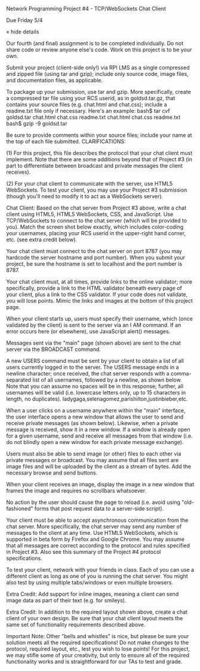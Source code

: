 Network Programming Project #4 - TCP/WebSockets Chat Client

Due Friday 5/4 

« hide details 

 Our fourth (and final) assignment is to be completed individually. Do not share code or review anyone else's code. Work on this project is to be your own. 

 Submit your project (client-side only!) via RPI LMS as a single compressed and zipped file (using tar and gzip); include only source code, image files, and documentation files, as applicable. 

 To package up your submission, use tar and gzip. More specifically, create a compressed tar file using your RCS userid, as in goldsd.tar.gz, that contains your source files (e.g. chat.html and chat.css); include a readme.txt file only if necessary. Here's an example: 
bash$ tar cvf goldsd.tar chat.html chat.css readme.txt
chat.html
chat.css
readme.txt
bash$ gzip -9 goldsd.tar

Be sure to provide comments within your source files; include your name at the top of each file submitted. 
CLARIFICATIONS:

(1) For this project, this file describes the protocol that
    your chat client must implement.  Note that there are
    some additions beyond that of Project #3 (in part to
    differentiate between broadcast and private messages
    the client receives).

(2) For your chat client to communicate with the server,
    use HTML5 WebSockets.  To test your client, you may use
    your Project #3 submission (though you'll need to modify
    it to act as a WebSockets server).


Chat Client: Based on the chat server from Project #3 above, write a chat client using HTML5, HTML5 WebSockets, CSS, and JavaScript. Use TCP/WebSockets to connect to the chat server (which will be provided to you). Match the screen shot below exactly, which includes color-coding your usernames, placing your RCS userid in the upper-right hand corner, etc. (see extra credit below). 

 

 Your chat client must connect to the chat server on port 8787 (you may hardcode the server hostname and port number). When you submit your project, be sure the hostname is set to localhost and the port number is 8787. 

 Your chat client must, at all times, provide links to the online validator; more specifically, provide a link to the HTML validator beneath every page of your client, plus a link to the CSS validator. If your code does not validate, you will lose points. Mimic the links and images at the bottom of this project page. 

 When your client starts up, users must specify their username, which (once validated by the client) is sent to the server via an I AM command. If an error occurs here (or elsewhere), use JavaScript alert() messages. 

 Messages sent via the "main" page (shown above) are sent to the chat server via the BROADCAST command. 

 A new USERS command must be sent by your client to obtain a list of all users currently logged in to the server. The USERS message ends in a newline character; once received, the chat server responds with a comma-separated list of all usernames, followed by a newline, as shown below. Note that you can assume no spaces will be in this response; further, all usernames will be valid (i.e. lowercase letters only, up to 15 characters in length, no duplicates). 
ladygaga,selenagomez,parishilton,justinbieber,etc.

 When a user clicks on a username anywhere within the "main" interface, the user interface opens a new window that allows the user to send and receive private messages (as shown below). Likewise, when a private message is received, show it in a new window. If a window is already open for a given username, send and receive all messages from that window (i.e. do not blindly open a new window for each private message exchange). 

 

 Users must also be able to send image (or other) files to each other via private messages or broadcast. You may assume that all files sent are image files and will be uploaded by the client as a stream of bytes. Add the necessary browse and send buttons. 

 When your client receives an image, display the image in a new window that frames the image and requires no scrollbars whatsoever. 

 No action by the user should cause the page to reload (i.e. avoid using "old-fashioned" forms that post request data to a server-side script). 

 Your client must be able to accept asynchronous communication from the chat server. More specifically, the chat server may send any number of messages to the client at any time. Use HTML5 WebSockets, which is supported in beta form by Firefox and Google Chrome. You may assume that all messages are correct according to the protocol and rules specified in Project #3. Also see this summary of the Project #4 protocol specifications. 

 To test your client, network with your friends in class. Each of you can use a different client as long as one of you is running the chat server. You might also test by using multiple tabs/windows or even multiple browsers. 

Extra Credit: Add support for inline images, meaning a client can send image data as part of their text (e.g. for smileys). 

Extra Credit: In addition to the required layout shown above, create a chat client of your own design. Be sure that your chat client layout meets the same set of functionality requirements described above. 

Important Note: Other "bells and whistles" is nice, but please be sure your solution meets all the required specifications! Do not make changes to the protocol, required layout, etc., lest you wish to lose points! For this project, we may stifle some of your creativity, but only to ensure all of the required functionality works and is straightforward for our TAs to test and grade.
